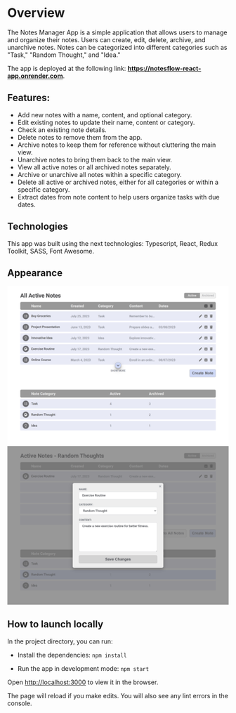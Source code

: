 # Overview

The Notes Manager App is a simple application that allows users to manage and organize their notes. Users can create, edit, delete, archive, and unarchive notes. Notes can be categorized into different categories such as "Task," "Random Thought," and "Idea."

The app is deployed at the following link: **https://notesflow-react-app.onrender.com**.

## Features:

-   Add new notes with a name, content, and optional category.
-   Edit existing notes to update their name, content or category.
-   Check an existing note details.
-   Delete notes to remove them from the app.
-   Archive notes to keep them for reference without cluttering the main view.
-   Unarchive notes to bring them back to the main view.
-   View all active notes or all archived notes separately.
-   Archive or unarchive all notes within a specific category.
-   Delete all active or archived notes, either for all categories or within a specific category.
-   Extract dates from note content to help users organize tasks with due dates.

## Technologies

This app was built using the next technologies: Typescript, React, Redux Toolkit, SASS, Font Awesome.

## Appearance

<img src="/appearance/note-react-app.png" alt="main view" >
<img src="/appearance/note-react-app_edit-note.png" alt="edit note" >

## How to launch locally

In the project directory, you can run:

-   Install the dependencies:
    `npm install`

-   Run the app in development mode:
    `npm start`

Open [http://localhost:3000](http://localhost:3000) to view it in the browser.

The page will reload if you make edits.
You will also see any lint errors in the console.
